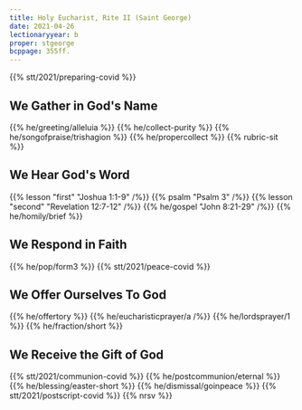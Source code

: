 ```yaml
---
title: Holy Eucharist, Rite II (Saint George)
date: 2021-04-26
lectionaryyear: b
proper: stgeorge
bcppage: 355ff.
---
```

{{% stt/2021/preparing-covid %}}

## We Gather in God's Name
{{% he/greeting/alleluia %}}
{{% he/collect-purity %}}
{{% he/songofpraise/trishagion %}}
{{% he/propercollect %}}
{{% rubric-sit %}}

## We Hear God's Word
{{% lesson "first" "Joshua 1:1-9" /%}}
{{% psalm "Psalm 3" /%}}
{{% lesson "second" "Revelation 12:7-12" /%}}
{{% he/gospel "John 8:21-29" /%}}
{{% he/homily/brief %}}

## We Respond in Faith
{{% he/pop/form3 %}}
{{% stt/2021/peace-covid %}}

## We Offer Ourselves To God
{{% he/offertory %}}
{{% he/eucharisticprayer/a /%}}
{{% he/lordsprayer/1 %}}
{{% he/fraction/short %}}

## We Receive the Gift of God
{{% stt/2021/communion-covid %}}
{{% he/postcommunion/eternal %}}
{{% he/blessing/easter-short %}}
{{% he/dismissal/goinpeace %}}
{{% stt/2021/postscript-covid %}}
{{% nrsv %}}
